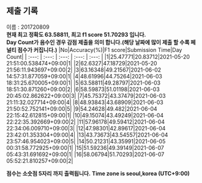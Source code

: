 


  
## 제출 기록  
이름 : 201720809  
**현재 최고 정확도 63.58811, 최고 f1 score 51.70293 입니다.**  
**Day Count가 음수인 경우 감점 제출을 의미 합니다.(해당 날짜에 많이 제출 할 수록 페널티 점수가 커집니다.)**
|No|Accuracy(%)|F1 score|Submission Time|Day Count|
| :---: | :---: | :---: | :---: | :---: |
|1|25.47771|20.83712|2021-05-20 21:51:00.538474+09:00|1|
|2|62.6327|47.18729|2021-05-20 21:56:11.943697+09:00|2|
|3|63.16348|49.21567|2021-06-02 14:57:31.877059+09:00|1|
|4|48.61996|44.75264|2021-06-03 18:31:25.670005+09:00|1|
|5|63.58811|49.28797|2021-06-03 18:51:30.871260+09:00|2|
|6|58.59873|51.01198|2021-06-03 20:45:02.862622+09:00|3|
|7|45.75372|43.37479|2021-06-03 21:11:32.027714+09:00|4|
|8|48.93843|43.68909|2021-06-03 21:50:52.752141+09:00|5|
|9|54.24628|49.482|2021-06-04 22:15:42.612815+09:00|1|
|10|49.15074|43.49249|2021-06-04 22:22:35.392669+09:00|2|
|11|57.96178|49.59412|2021-06-04 22:34:06.009710+09:00|3|
|12|47.98301|42.89617|2021-06-04 23:42:01.353304+09:00|4|
|13|43.73673|43.54557|2021-06-04 23:57:46.954023+09:00|5|
|14|50.21231|43.35991|2021-06-05 00:31:58.772925+09:00|1|
|15|51.59236|49.39149|2021-06-07 05:43:31.691692+09:00|1|
|16|58.06794|51.70293|2021-06-07 05:52:21.810257+09:00|2|


**점수는 소숫점 5자리 까지 출력됩니다.**
**Time zone is seoul,korea (UTC+9:00)**
